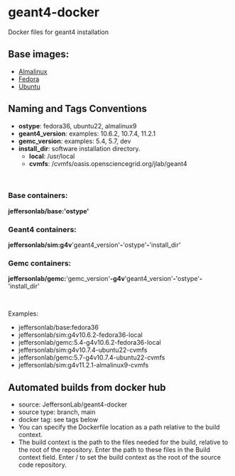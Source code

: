 # geant4-docker

Docker files for geant4 installation

## Base images:

- [Almalinux](https://hub.docker.com/_/almalinux)
- [Fedora](https://hub.docker.com/_/fedora)
- [Ubuntu](https://hub.docker.com/_/ubuntu)

## Naming and Tags Conventions

- **ostype**: fedora36, ubuntu22, almalinux9
- **geant4_version**: examples: 10.6.2, 10.7.4, 11.2.1
- **gemc_version**: examples: 5.4, 5.7, dev
- **install_dir**: software installation directory.  
  - **local**: /usr/local
  - **cvmfs**: /cvmfs/oasis.opensciencegrid.org/jlab/geant4

<br/>

### Base containers:

**jeffersonlab/base:'ostype'**


### Geant4 containers:

**jeffersonlab/sim:g4v**'geant4_version'**-**'ostype'**-**'install_dir' 


### Gemc containers: 

**jeffersonlab/gemc:**'gemc_version'**-g4v**'geant4_version'**-**'ostype'**-**'install_dir'

<br/>

Examples:

- jeffersonlab/base:fedora36
- jeffersonlab/sim:g4v10.6.2-fedora36-local
- jeffersonlab/gemc:5.4-g4v10.6.2-fedora36-local
- jeffersonlab/sim:g4v10.7.4-ubuntu22-cvmfs
- jeffersonlab/gemc:5.7-g4v10.7.4-ubuntu22-cvmfs
- jeffersonlab/sim:g4v11.2.1-almalinux9-cvmfs


## Automated builds from docker hub

- source: JeffersonLab/geant4-docker
- source type: branch, main
- docker tag: see tags below
- You can specify the Dockerfile location as a path relative to the build context. 
- The build context is the path to the files needed for the build, 
  relative to the root of the repository. 
  Enter the path to these files in the Build context field. 
  Enter / to set the build context as the root of the source code repository.
